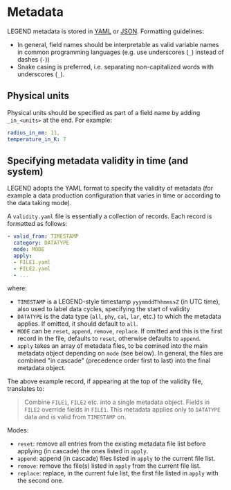 # Metadata

LEGEND metadata is stored in [YAML](https://www.yaml.org) or
[JSON](https://www.json.org). Formatting guidelines:

* In general, field names should be interpretable as valid variable names in
  common programming languages (e.g. use underscores (`_`) instead of dashes
  (`-`))
* Snake casing is preferred, i.e. separating non-capitalized words with
  underscores (`_`).

## Physical units

Physical units should be specified as part of a field name by adding
`_in_<units>` at the end. For example:

```yaml
radius_in_mm: 11,
temperature_in_K: 7
```

## Specifying metadata validity in time (and system)

LEGEND adopts the YAML format to specify the validity of metadata (for
example a data production configuration that varies in time or according to the
data taking mode).

A `validity.yaml` file is essentially a collection of records. Each record is
formatted as follows:

```yaml
- valid_from: TIMESTAMP
  category: DATATYPE
  mode: MODE
  apply:
  - FILE1.yaml
  - FILE2.yaml
  - ...
```

where:

* `TIMESTAMP` is a LEGEND-style timestamp `yyymmddThhmmssZ` (in UTC time),
  also used to label data cycles, specifying the start of validity
* `DATATYPE` is the data type (`all`, `phy`, `cal`, `lar`, etc.) to which the
  metadata applies. If omitted, it should default to `all`.
* `MODE` can be `reset`, `append`, `remove`, `replace`. If omitted and this is
  the first record in the file, defaults to `reset`, otherwise defaults to
  `append`.
* `apply` takes an array of metadata files, to be comined into the main
  metadata object depending on `mode` (see below). In general, the files are
  combined "in cascade" (precedence order first to last) into the final metadata
  object.

The above example record, if appearing at the top of the validity file,
translates to:

> Combine `FILE1`, `FILE2` etc. into a single metadata object. Fields in
> `FILE2` override fields in `FILE1`. This metadata applies only to `DATATYPE`
> data and is valid from `TIMESTAMP` on.

Modes:

* `reset`: remove all entries from the existing metadata file list before
  applying (in cascade) the ones listed in `apply`.
* `append`: append (in cascade) files listed in `apply` to the current file
  list.
* `remove`: remove the file(s) listed in `apply` from the current file list.
* `replace`: replace, in the current fule list, the first file listed in
  `apply` with the second one.
